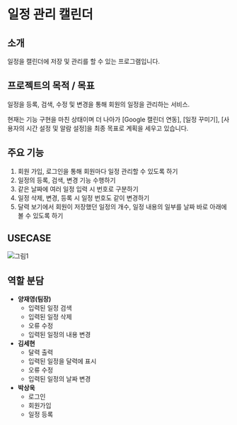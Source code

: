 # 일정 관리 캘린더


## 소개
일정을 캘린더에 저장 및 관리를 할 수 있는 프로그램입니다.


## 프로젝트의 목적 / 목표
일정을 등록, 검색, 수정 및 변경을 통해 회원의 일정을 관리하는 서비스.

현재는 기능 구현을 마친 상태이며 더 나아가 [Google 캘린더 연동], [일정 꾸미기], [사용자의 시간 설정 및 알람 설정]을 최종 목표로 계획을 세우고 있습니다.


## 주요 기능
1. 회원 가입, 로그인을 통해 회원마다 일정 관리할 수 있도록 하기
2. 일정의 등록, 검색, 변경 기능 수행하기
3. 같은 날짜에 여러 일정 입력 시 번호로 구분하기
4. 일정 삭제, 변경, 등록 시 일정 번호도 같이 변경하기
5. 달력 보기에서 회원이 저장했던 일정의 개수, 일정 내용의 일부를 날짜 바로 아래에 볼 수 있도록 하기

## USECASE
![그림1](https://github.com/user-attachments/assets/461b9a8b-281a-4277-80df-012718855a49)

## 역할 분담
- **양재영(팀장)**
  -  입력된 일정 검색
  -  입력된 일정 삭제
  -  오류 수정
  -  입력된 일정의 내용 변경
- **김세현**
  -  달력 출력 
  -  입력된 일정을 달력에 표시
  -  오류 수정
  -  입력된 일정의 날짜 변경
- **박상욱**
  -  로그인
  -  회원가입
  -  일정 등록


